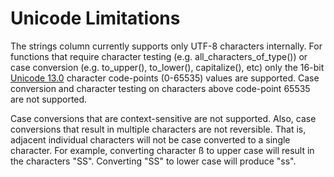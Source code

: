 # Unicode Limitations

The strings column currently supports only UTF-8 characters internally.
For functions that require character testing (e.g. all_characters_of_type()) or
case conversion (e.g. to_upper(), to_lower(), capitalize(), etc) only the 16-bit [Unicode 13.0](http://www.unicode.org/versions/Unicode13.0.0) character code-points (0-65535) values are supported.
Case conversion and character testing on characters above code-point 65535 are not supported.

Case conversions that are context-sensitive are not supported. Also, case conversions that result
in multiple characters are not reversible. That is, adjacent individual characters will not be case converted
to a single character. For example, converting character ß to upper case will result in the characters "SS". Converting "SS" to lower case will produce "ss".

